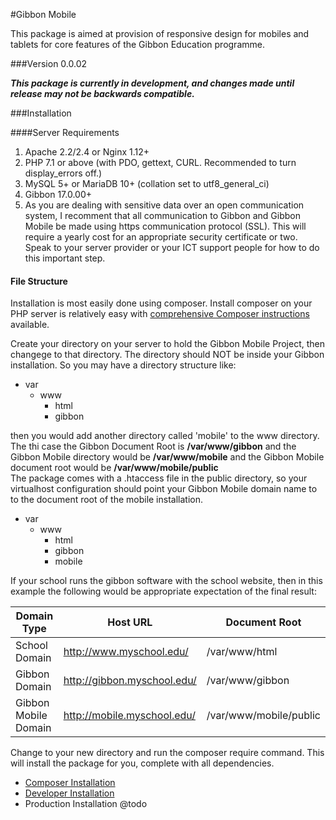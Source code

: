 #Gibbon Mobile

This package is aimed at provision of responsive design for mobiles and tablets for core features of the Gibbon Education programme.

###Version 0.0.02

_**This package is currently in development, and changes made until release may not be backwards compatible.**_

###Installation

####Server Requirements

1.  Apache 2.2/2.4 or Nginx 1.12+
2.  PHP 7.1 or above (with PDO, gettext, CURL. Recommended to turn display_errors off.)
3.  MySQL 5+ or MariaDB 10+ (collation set to utf8_general_ci)
4.  Gibbon 17.0.00+
5.  As you are dealing with sensitive data over an open communication system, I recomment that all communication to Gibbon and Gibbon Mobile be made using https communication protocol (SSL).  This will require a yearly cost for an appropriate security certificate or two.  Speak to your server provider or your ICT support people for how to do this important step. 

#### File Structure
Installation is most easily done using composer.  Install composer on your PHP server is relatively easy with [comprehensive Composer instructions](https://getcomposer.org/doc/00-intro.md) available.

Create your directory on your server to hold the Gibbon Mobile Project, then changege to that directory.  The directory should NOT be inside your Gibbon installation.  So you may have a directory structure like:

* var
    * www
        * html
        * gibbon
        
then you would add another directory called 'mobile' to the www directory.  The thi case the Gibbon Document Root is __/var/www/gibbon__  and the Gibbon Mobile directory would be __/var/www/mobile__ and the Gibbon Mobile document root would be __/var/www/mobile/public__  
The package comes with a .htaccess file in the public directory, so your virtualhost configuration should point your Gibbon Mobile domain name to to the document root of the mobile installation.

* var
    * www
        * html
        * gibbon
        * mobile
        
If your school runs the gibbon software with the school website, then in this example the following would be appropriate expectation of the final result:

| Domain Type          | Host URL                    | Document Root          |
|----------------------|-----------------------------|------------------------|
| School Domain        | http://www.myschool.edu/    | /var/www/html          |
| Gibbon Domain        | http://gibbon.myschool.edu/ | /var/www/gibbon        |
| Gibbon Mobile Domain | http://mobile.myschool.edu/ | /var/www/mobile/public |

Change to your new directory and run the composer require command.  This will install the package for you, complete with all dependencies.

*   [Composer Installation](/Install/Composer/)
*   [Developer Installation](/Install/Developer/)
*   Production Installation @todo